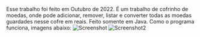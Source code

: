 Esse trabalho foi feito em Outubro de 2022. É um trabalho de cofrinho de moedas, onde pode adicionar, remover, listar e converter todas as moedas guardades nesse cofre em reais. Feito somente em Java. Como o programa funciona, imagens abaixo:
![Screenshot](https://user-images.githubusercontent.com/102003595/209416959-861b3e79-c417-48f5-89fb-4a15c3e7e569.PNG)
![Screenshot2](https://user-images.githubusercontent.com/102003595/209416994-ffc1ed7f-5404-4b4a-a48d-882322480b1a.PNG)

